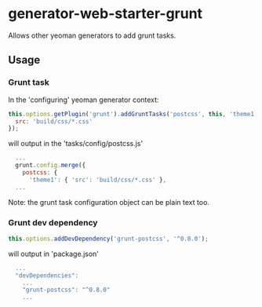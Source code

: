 generator-web-starter-grunt
===========================

Allows other yeoman generators to add grunt tasks.

## Usage

### Grunt task

In the 'configuring' yeoman generator context:

```js
this.options.getPlugin('grunt').addGruntTasks('postcss', this, 'theme1', {
  src: 'build/css/*.css'
});
```
will output in the 'tasks/config/postcss.js'
```js
  ...
  grunt.config.merge({
    postcss: {
      'theme1': { 'src': 'build/css/*.css' },
  ...
```

Note: the grunt task configuration object can be plain text too.

### Grunt dev dependency

```js
this.options.addDevDependency('grunt-postcss', '^0.8.0');
```
will output in 'package.json'
```js
  ...
  "devDependencies":
    ...
    "grunt-postcss": "^0.8.0"
    ...
```